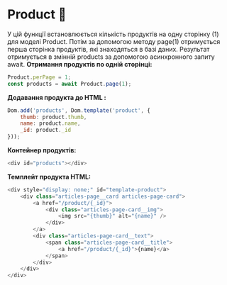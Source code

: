 # Product 🧺
У цій функції встановлюється кількість продуктів на одну сторінку (1) для моделі Product. Потім за допомогою методу page(1) отримується перша сторінка продуктів, які знаходяться в базі даних. Результат отримується в змінній products за допомогою асинхронного запиту await.
**Отримання продуктів по одній сторінці:**
```javascript
Product.perPage = 1;
const products = await Product.page(1);
```
**Додавання продукта до HTML :**
```javascript
Dom.add('products', Dom.template('product', {
	thumb: product.thumb,
	name: product.name,
	_id: product._id
}));
```
**Контейнер продуктів:**
```javascript
<div id="products"></div>
```
**Темплейт продукта HTML:**
```javascript
<div style="display: none;" id="template-product">
	<div class="articles-page__card articles-page-card">
		<a href="/product/{_id}">
			<div class="articles-page-card__img">
				<img src="{thumb}" alt="{name}" />
			</div>
		</a>
		<div class="articles-page-card__text">
			<span class="articles-page-card__title">
				<a href="/product/{_id}">{name}</a>
			</span>
		</div>
	</div>
</div>
```
